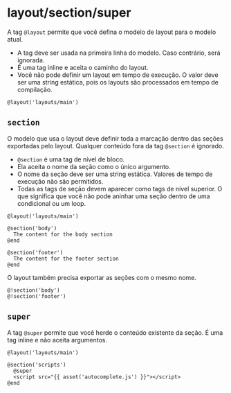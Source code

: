 # layout/section/super

A tag `@layout` permite que você defina o modelo de layout para o modelo atual.

- A tag deve ser usada na primeira linha do modelo. Caso contrário, será ignorada.
- É uma tag inline e aceita o caminho do layout.
- Você não pode definir um layout em tempo de execução. O valor deve ser uma string estática, pois os layouts são processados ​​em tempo de compilação.

```edge
@layout('layouts/main')
```

## `section`
O modelo que usa o layout deve definir toda a marcação dentro das seções exportadas pelo layout. Qualquer conteúdo fora da tag `@section` é ignorado.

- `@section` é uma tag de nível de bloco.
- Ela aceita o nome da seção como o único argumento.
- O nome da seção deve ser uma string estática. Valores de tempo de execução não são permitidos.
- Todas as tags de seção devem aparecer como tags de nível superior. O que significa que você não pode aninhar uma seção dentro de uma condicional ou um loop.

```edge
@layout('layouts/main')

@section('body')
  The content for the body section
@end

@section('footer')
  The content for the footer section
@end
```

O layout também precisa exportar as seções com o mesmo nome.

```edge
@!section('body')
@!section('footer')
```

## `super`
A tag `@super` permite que você herde o conteúdo existente da seção. É uma tag inline e não aceita argumentos.

```edge
@layout('layouts/main')

@section('scripts')
  @super
  <script src="{{ asset('autocomplete.js') }}"></script>
@end
```
